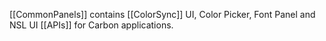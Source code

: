 

[[CommonPanels]] contains [[ColorSync]] UI, Color Picker, Font Panel and NSL UI [[APIs]] for Carbon applications.